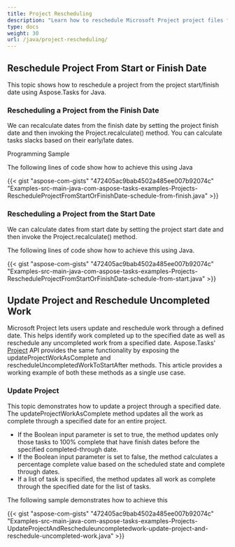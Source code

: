 ```yaml
---
title: Project Rescheduling
description: "Learn how to reschedule Microsoft Project project files from the project start/finish date using Aspose.Tasks for Java."
type: docs
weight: 30
url: /java/project-rescheduling/
---
```


## **Reschedule Project From Start or Finish Date**
This topic shows how to reschedule a project from the project start/finish date using Aspose.Tasks for Java.

### **Rescheduling a Project from the Finish Date**
We can recalculate dates from the finish date by setting the project finish date and then invoking the Project.recalculate() method. You can calculate tasks slacks based on their early/late dates.

Programming Sample

The following lines of code show how to achieve this using Java

{{< gist "aspose-com-gists" "472405ac9bab4502a485ee007b92074c" "Examples-src-main-java-com-aspose-tasks-examples-Projects-RescheduleProjectFromStartOrFinishDate-schedule-from-finish.java" >}}

### **Rescheduling a Project from the Start Date**
We can calculate dates from start date by setting the project start date and then invoke the Project.recalculate() method.

The following lines of code show how to achieve this using Java.

{{< gist "aspose-com-gists" "472405ac9bab4502a485ee007b92074c" "Examples-src-main-java-com-aspose-tasks-examples-Projects-RescheduleProjectFromStartOrFinishDate-schedule-from-start.java" >}}

## **Update Project and Reschedule Uncompleted Work**
Microsoft Project lets users update and reschedule work through a defined date. This helps identify work completed up to the specified date as well as reschedule any uncompleted work from a specified date. Aspose.Tasks' [Project](https://reference.aspose.com/tasks/java/com.aspose.tasks/project) API provides the same functionality by exposing the updateProjectWorkAsComplete and rescheduleUncompletedWorkToStartAfter methods. This article provides a working example of both these methods as a single use case.

### **Update Project**
This topic demonstrates how to update a project through a specified date. The updateProjectWorkAsComplete method updates all the work as complete through a specified date for an entire project.

- If the Boolean input parameter is set to true, the method updates only those tasks to 100% complete that have finish dates before the specified completed-through date.
- If the Boolean input parameter is set to false, the method calculates a percentage complete value based on the scheduled state and complete through dates.
- If a list of task is specified, the method updates all work as complete through the specified date for the list of tasks.

The following sample demonstrates how to achieve this

{{< gist "aspose-com-gists" "472405ac9bab4502a485ee007b92074c" "Examples-src-main-java-com-aspose-tasks-examples-Projects-UpdateProjectAndRescheduleuncompletedwork-update-project-and-reschedule-uncompleted-work.java" >}}

